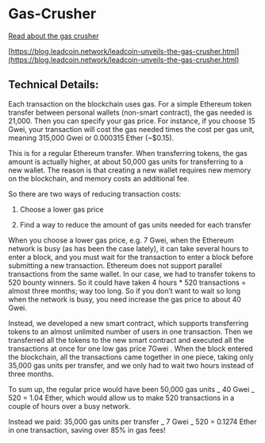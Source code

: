 # Gas-Crusher

[Read about the gas crusher](https://blog.leadcoin.network/leadcoin-unveils-the-gas-crusher.html)

[https://blog.leadcoin.network/leadcoin-unveils-the-gas-crusher.html](https://blog.leadcoin.network/leadcoin-unveils-the-gas-crusher.html)

## Technical Details:

Each transaction on the blockchain uses gas. For a simple Ethereum token transfer between personal wallets (non-smart contract), the gas needed is 21,000. Then you can specify your gas price. For instance, if you choose 15 Gwei, your transaction will cost the gas needed times the cost per gas unit, meaning 315,000 Gwei or 0.000315 Ether (~$0.15).

This is for a regular Ethereum transfer. When transferring tokens, the gas amount is actually higher, at about 50,000 gas units for transferring to a new wallet. The reason is that creating a new wallet requires new memory on the blockchain, and memory costs an additional fee.

So there are two ways of reducing transaction costs:

1.  Choose a lower gas price

2.  Find a way to reduce the amount of gas units needed for each transfer

When you choose a lower gas price, e.g. 7 Gwei, when the Ethereum network is busy (as has been the case lately), it can take several hours to enter a block, and you must wait for the transaction to enter a block before submitting a new transaction. Ethereum does not support parallel transactions from the same wallet. In our case, we had to transfer tokens to 520 bounty winners. So it could have taken 4 hours \* 520 transactions = almost three months; way too long. So if you don’t want to wait so long when the network is busy, you need increase the gas price to about 40 Gwei.

Instead, we developed a new smart contract, which supports transferring tokens to an almost unlimited number of users in one transaction. Then we transferred all the tokens to the new smart contract and executed all the transactions at once for one low gas price 7Gwei . When the block entered the blockchain, all the transactions came together in one piece, taking only 35,000 gas units per transfer, and we only had to wait two hours instead of three months.

To sum up, the regular price would have been 50,000 gas units _ 40 Gwei _ 520 = 1.04 Ether, which would allow us to make 520 transactions in a couple of hours over a busy network.

Instead we paid: 35,000 gas units per transfer _ 7 Gwei _ 520 = 0.1274 Ether in one transaction, saving over 85% in gas fees!
